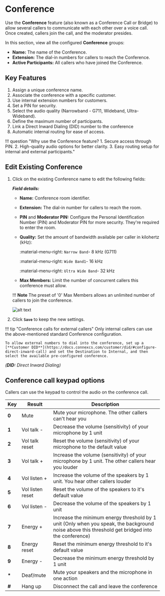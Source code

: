 # Conference

Use the **Conference** feature (also known as a Conference Call or Bridge) to allow several callers to communicate with each other over a voice call. Once created, callers join the call, and the moderator presides.

In this section, view all the configured **Conference** groups:

+ **Name:** The name of the Conference.
+ **Extension:** The dial-in numbers for callers to reach the Conference.
+ **Active Participants:** All callers who have joined the Conference.

## Key Features

1. Assign a unique conference name.
2. Associate the conference with a specific customer.
3. Use internal extension numbers for customers.
4. Set a PIN for security.
5. Select the audio quality (Narrowband - G711, Wideband, Ultra-Wideband).
6. Define the maximum number of participants.
7. Link a Direct Inward Dialing (DID) number to the conference
8. Automatic internal routing for ease of access.

!!! question "Why use the Conference feature?
    1. Secure access through PIN.
    2. High-quality audio options for better clarity.
    3. Easy routing setup for internal and external participants."

## Edit Existing Conference

1. Click on the existing Conference name to edit the following fields:

   ***Field details:***

   + **Name:** Conference room identifier.
   + **Extension:** The dial-in number for callers to reach the room.
   + **PIN** and **Moderator PIN:** Configure the Personal Identification Number (PIN) and Moderator PIN for more security. They're required to enter the room.
   + **Quality:** Set the amount of bandwidth available per caller in kilohertz (kHz):

     :material-menu-right: `Narrow Band`- 8 kHz (G711)

     :material-menu-right: `Wide Band1`- 16 kHz

     :material-menu-right: `Ultra Wide Band`- 32 kHz

   + **Max Members:** Limit the number of concurrent callers this conference must allow.
  
    !!! **Note**
        The preset of '0' Max Members allows an unlimited number of callers to join the conference.

    ![alt text][conference]

2. Click **`Save`** to keep the new settings.

!!! tip "Conference calls for external callers"
    Only internal callers can use the above-mentioned standard Conference configuration.

    To allow external numbers to dial into the conference, set up a [**Customer DID**](https://docs.connexcs.com/customer/did/#configure-direct-inward-call) and set the Destination to Internal, and then select the available pre-configured conference.

*(**DID:** Direct Inward Dialing)*

## Conference call keypad options

Callers can use the keypad to control the audio on the conference call.

|Key|Result|Description|
|-------|------|------|
|**0**|Mute|Mute your microphone. The other callers can't hear you|
|**1**|Vol talk -|Decrease the volume (sensitivity) of your microphone by 1 unit|
|**2**|Vol talk reset|Reset the volume (sensitivity) of your microphone to the default value|
|**3**|Vol talk +|Increase the volume (sensitivity) of your microphone by 1 unit. The other callers hear you louder|
|**4**|Vol listen +|Increase the volume of the speakers by 1 unit. You hear other callers louder|
|**5**|Vol listen reset|Reset the volume of the speakers to it's default value|
|**6**|Vol listen -|Decrease the volume of the speakers by 1 unit|
|**7**|Energy +|Increase the minimum energy threshold by 1 unit (Only when you speak, the background noise above this threshold get bridged into the conference)|
|**8**|Energy reset|Reset the minimum energy threshold to it's default value|
|**9**|Energy -|Decrease the minimum energy threshold by 1 unit|
|**\***|Deaf/mute|Mute your speakers and the microphone in one action|
|**#**|Hang up|Disconnect the call and leave the conference|

[conference]: /class5/img/conference.png "Add Conference"
